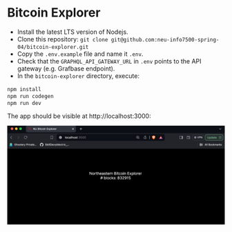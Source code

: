 # Bitcoin Explorer

* Install the latest LTS version of Nodejs.
* Clone this repository: `git clone git@github.com:neu-info7500-spring-04/bitcoin-explorer.git`
* Copy the `.env.example` file and name it `.env`. 
* Check that the `GRAPHQL_API_GATEWAY_URL` in `.env` points to the API gateway (e.g. Grafbase endpoint).
* In the `bitcoin-explorer` directory, execute:
```
npm install
npm run codegen
npm run dev
```
The app should be visible at http://localhost:3000:

![bitcoin.png](bitcoin.png)

